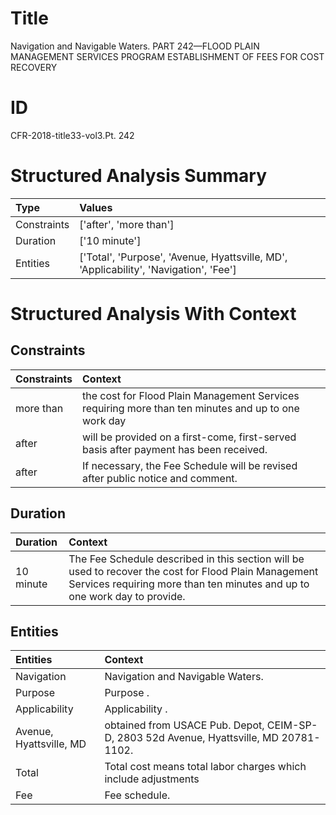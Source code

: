 # Title

 Navigation and Navigable Waters. PART 242—FLOOD PLAIN MANAGEMENT SERVICES PROGRAM ESTABLISHMENT OF FEES FOR COST RECOVERY


# ID

 CFR-2018-title33-vol3.Pt. 242


# Structured Analysis Summary

| Type        | Values                                                                                |
|:------------|:--------------------------------------------------------------------------------------|
| Constraints | ['after', 'more than']                                                                |
| Duration    | ['10 minute']                                                                         |
| Entities    | ['Total', 'Purpose', 'Avenue, Hyattsville, MD', 'Applicability', 'Navigation', 'Fee'] |


# Structured Analysis With Context

 


## Constraints

| Constraints   | Context                                                                                             |
|:--------------|:----------------------------------------------------------------------------------------------------|
| more than     | the cost for Flood Plain Management Services requiring more than ten minutes and up to one work day |
| after         | will be provided on a first-come, first-served basis after  payment has been received.              |
| after         | If necessary, the Fee Schedule will be revised  after  public notice and comment.                   |


## Duration

| Duration   | Context                                                                                                                                                                            |
|:-----------|:-----------------------------------------------------------------------------------------------------------------------------------------------------------------------------------|
| 10 minute  | The Fee Schedule described in this section will be used to recover the cost for Flood Plain Management Services requiring more than ten minutes and up to one work day to provide. |


## Entities

| Entities                | Context                                                                                  |
|:------------------------|:-----------------------------------------------------------------------------------------|
| Navigation              | Navigation  and Navigable Waters.                                                        |
| Purpose                 | Purpose .                                                                                |
| Applicability           | Applicability .                                                                          |
| Avenue, Hyattsville, MD | obtained from USACE Pub. Depot, CEIM-SP-D, 2803 52d Avenue, Hyattsville, MD  20781-1102. |
| Total                   | Total cost means total labor charges which include adjustments                           |
| Fee                     | Fee  schedule.                                                                           |


